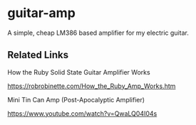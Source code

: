 # guitar-amp

A simple, cheap LM386 based amplifier for my electric guitar.

## Related Links

How the Ruby Solid State Guitar Amplifier Works

https://robrobinette.com/How_the_Ruby_Amp_Works.htm

Mini Tin Can Amp (Post-Apocalyptic Amplifier)

https://www.youtube.com/watch?v=QwaLQ04I04s

